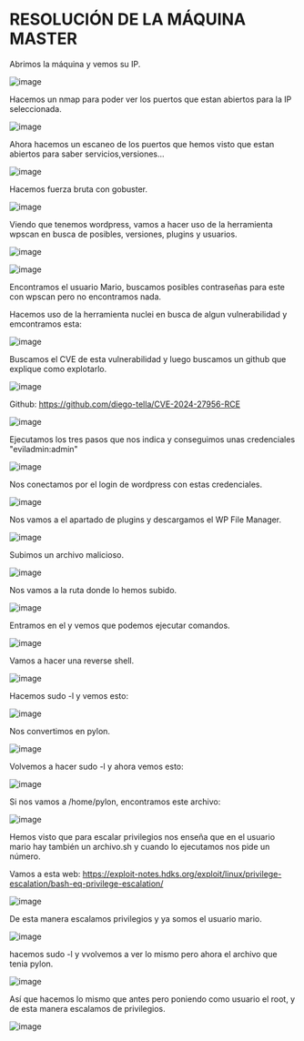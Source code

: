 # RESOLUCIÓN DE LA MÁQUINA MASTER

Abrimos la máquina y vemos su IP.

![image](https://github.com/user-attachments/assets/9698a1f1-68c8-492f-83ee-004441992cd7)

Hacemos un nmap para poder ver los puertos que estan abiertos para la IP seleccionada.

![image](https://github.com/user-attachments/assets/248f58b8-dcd7-44ae-aa40-1ff833500aca)

Ahora hacemos un escaneo de los puertos que hemos visto que estan abiertos para saber servicios,versiones...

![image](https://github.com/user-attachments/assets/fc0bdac1-7d1b-41a3-bec0-608d9ce3f22c)

Hacemos fuerza bruta con gobuster.

![image](https://github.com/user-attachments/assets/223b8b43-ac3e-482a-b44a-404ded472e23)

Viendo que tenemos wordpress, vamos a hacer uso de la herramienta wpscan en busca de posibles, versiones, plugins y usuarios.

![image](https://github.com/user-attachments/assets/f91862e9-8dbb-4555-9327-f8ec19135a74)

![image](https://github.com/user-attachments/assets/5e052c72-7bf9-42b1-8449-5fab6f7da537)

Encontramos el usuario Mario, buscamos posibles contraseñas para este con wpscan pero no encontramos nada.

Hacemos uso de la herramienta nuclei en busca de algun vulnerabilidad y emcontramos esta: 

![image](https://github.com/user-attachments/assets/ac2980d7-e083-48ac-b87a-f927cd6a6b30)

Buscamos el CVE de esta vulnerabilidad y luego buscamos un github que explique como explotarlo.

![image](https://github.com/user-attachments/assets/9a50b869-d1d0-4731-bb82-4647d1f3c636)

Github: https://github.com/diego-tella/CVE-2024-27956-RCE

![image](https://github.com/user-attachments/assets/9ddf6afc-9ffd-485c-9872-94478716b9a2)

Ejecutamos los tres pasos que nos indica y conseguimos unas credenciales "eviladmin:admin"

![image](https://github.com/user-attachments/assets/aecc1f0a-9b7f-48a2-b224-886960f3f96b)

Nos conectamos por el login de wordpress con estas credenciales.

![image](https://github.com/user-attachments/assets/19b4ea16-374b-4417-beaf-f7460efd5ea2)

Nos vamos a el apartado de plugins y descargamos el WP File Manager.

![image](https://github.com/user-attachments/assets/74230d05-1924-4846-b33e-6f89cf0a54dd)

Subimos un archivo malicioso.

![image](https://github.com/user-attachments/assets/45ca0737-da6d-4292-aa75-ec9c3ccc411f)

Nos vamos a la ruta donde lo hemos subido.

![image](https://github.com/user-attachments/assets/d59bdcd0-1570-4690-8b3b-3c4018fc77e3)

Entramos en el y vemos que podemos ejecutar comandos.

![image](https://github.com/user-attachments/assets/35358891-e48b-44e6-a470-2cc80015080b)

Vamos a hacer una reverse shell.

![image](https://github.com/user-attachments/assets/bec15266-7bc2-4d99-9b28-b9384fe8d9df)

Hacemos sudo -l y vemos esto: 

![image](https://github.com/user-attachments/assets/c0db314f-c545-4b03-a441-ddc762428381)

Nos convertimos en pylon.

![image](https://github.com/user-attachments/assets/9c9bbe12-9066-4812-8d38-53e03fe5caf5)

Volvemos a hacer sudo -l y ahora vemos esto: 

![image](https://github.com/user-attachments/assets/6f0d5752-53db-4330-9c98-1b67a128aefd)

Si nos vamos a /home/pylon, encontramos este archivo: 

![image](https://github.com/user-attachments/assets/57ce390b-7e54-487e-b7da-c4a015f2670e)

Hemos visto que para escalar privilegios nos enseña que en el usuario mario hay también un archivo.sh y cuando lo ejecutamos nos pide un número.

Vamos a esta web: https://exploit-notes.hdks.org/exploit/linux/privilege-escalation/bash-eq-privilege-escalation/

![image](https://github.com/user-attachments/assets/0ef0ff04-13f8-4b43-9e82-cab2127a307e)

De esta manera escalamos privilegios y ya somos el usuario mario.

![image](https://github.com/user-attachments/assets/ab724587-253a-4462-a746-605daa28041c)

hacemos sudo -l y vvolvemos a ver lo mismo pero ahora el archivo que tenia pylon.

![image](https://github.com/user-attachments/assets/525f0293-b5d4-49d8-9379-ec2c1e221dfc)

Así que hacemos lo mismo que antes pero poniendo como usuario el root, y de esta manera escalamos de privilegios.

![image](https://github.com/user-attachments/assets/9378ec99-770c-4c41-a694-aa644e1ba440)
